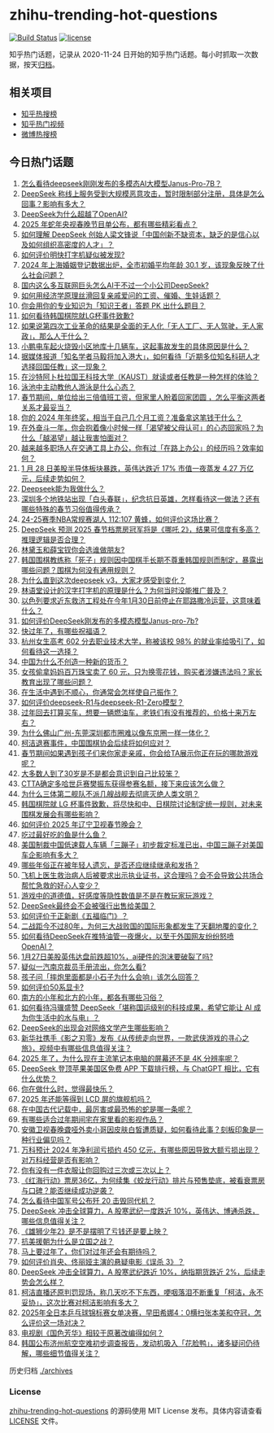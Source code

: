 # zhihu-trending-hot-questions

[![Build Status](https://github.com/justjavac/zhihu-trending-hot-questions/workflows/ci/badge.svg?branch=master)](https://github.com/justjavac/zhihu-trending-hot-questions/actions)
[![license](https://img.shields.io/github/license/justjavac/zhihu-trending-hot-questions)](https://github.com/justjavac/zhihu-trending-hot-questions/blob/master/LICENSE)

知乎热门话题，记录从 2020-11-24
日开始的知乎热门话题。每小时抓取一次数据，按天[归档](./archives)。

## 相关项目

- [知乎热搜榜](https://github.com/justjavac/zhihu-trending-top-search)
- [知乎热门视频](https://github.com/justjavac/zhihu-trending-hot-video)
- [微博热搜榜](https://github.com/justjavac/weibo-trending-hot-search)

## 今日热门话题

<!-- BEGIN -->
<!-- 最后更新时间 Tue Jan 28 2025 17:14:02 GMT+0800 (China Standard Time) -->

1. [怎么看待deepseek刚刚发布的多模态AI大模型Janus-Pro-7B？](https://www.zhihu.com/question/10723192745)
1. [DeepSeek 称线上服务受到大规模恶意攻击，暂时限制部分注册，具体是怎么回事？影响有多大？](https://www.zhihu.com/question/10738460595)
1. [DeepSeek为什么超越了OpenAI?](https://www.zhihu.com/question/10714706736)
1. [2025 年蛇年央视春晚节目单公布，都有哪些精彩看点？](https://www.zhihu.com/question/10608982952)
1. [如何理解 DeepSeek 创始人梁文锋说「中国创新不缺资本，缺乏的是信心以及如何组织高密度的人才」？](https://www.zhihu.com/question/10697407514)
1. [如何评价明快打字机疑似被发现?](https://www.zhihu.com/question/10464174218)
1. [2024 年上海婚姻登记数据出炉，全市初婚平均年龄 30.1 岁，该现象反映了什么社会问题？](https://www.zhihu.com/question/10592736092)
1. [国内这么多互联网巨头怎么AI干不过一个小公司DeepSeek?](https://www.zhihu.com/question/10664846993)
1. [如何用经济学原理丝滑回复亲戚爱问的工资、催婚、生娃话题？](https://www.zhihu.com/question/10193626890)
1. [你会用你的专业知识为「知识王者」答题 PK 出什么题目？](https://www.zhihu.com/question/10618460331)
1. [如何看待韩国棋院就LG杯事件致歉?](https://www.zhihu.com/question/10744176556)
1. [如果说第四次工业革命的结果是全面的无人化「无人工厂、无人驾驶，无人家政」，那么人干什么？](https://www.zhihu.com/question/646858416)
1. [小鹏电车起火烧毁小区地库十几辆车，这起事故发生的具体原因是什么？](https://www.zhihu.com/question/10525159802)
1. [据媒体报道「知名学者马毅将加入港大」，如何看待「近期多位知名科研人才选择回国任教」这一现象？](https://www.zhihu.com/question/566587380)
1. [在沙特阿卜杜拉国王科技大学（KAUST）就读或者任教是一种怎样的体验？](https://www.zhihu.com/question/33274986)
1. [泳池中主动教他人游泳是什么心态？](https://www.zhihu.com/question/34790651)
1. [春节期间，单位给出三倍值班工资，但家里人盼着回家团圆 ，怎么平衡这两者关系才最妥当？](https://www.zhihu.com/question/10099633610)
1. [你的 2024 年年终奖，相当于自己几个月工资？准备拿这笔钱干什么？](https://www.zhihu.com/question/10099663127)
1. [在外奋斗一年，你会抱着像小时候一样「渴望被父母认可」的心态回家吗？为什么「越渴望」越让我害怕面对？](https://www.zhihu.com/question/9650284785)
1. [越来越多职场人在交通工具上办公，你有过「在路上办公」的经历吗？效率如何？](https://www.zhihu.com/question/10101976288)
1. [1 月 28 日美股半导体板块暴跌，英伟达跌近 17% 市值一夜蒸发 4.27 万亿元，后续走势如何？](https://www.zhihu.com/question/10737601618)
1. [Deepseek能为我做什么？](https://www.zhihu.com/question/9461620400)
1. [深圳多个地铁站出现「白头春联」，纪念抗日英雄，怎样看待这一做法？还有哪些特殊的春节习俗值得传承？](https://www.zhihu.com/question/10592268941)
1. [24-25赛季NBA常规赛湖人 112:107 黄蜂，如何评价这场比赛？](https://www.zhihu.com/question/10742887556)
1. [DeepSeek 预测 2025 春节档票房冠军将是《哪吒 2》，结果可信度有多高？推理逻辑是否合理？](https://www.zhihu.com/question/10685003200)
1. [林黛玉和薛宝钗你会选谁做朋友?](https://www.zhihu.com/question/9954882717)
1. [韩国围棋教练称「死子」规则因中国棋手长期不尊重韩国规则而制定，暴露出哪些问题？围棋为何没有通用规则？](https://www.zhihu.com/question/10694360662)
1. [为什么直到这次deepseek v3，大家才感受到变化？](https://www.zhihu.com/question/10653264073)
1. [林语堂设计的汉字打字机的原理是什么？为何当时没能推广普及？](https://www.zhihu.com/question/27060526)
1. [以色列要求近东救济工程处在今年1月30日前停止在耶路撒冷运营，这意味着什么？](https://www.zhihu.com/question/10586245415)
1. [如何评价DeepSeek刚发布的多模态模型Janus-pro-7b?](https://www.zhihu.com/question/10723450802)
1. [快过年了，有哪些祝福语？](https://www.zhihu.com/question/10387741960)
1. [杭州女生高考 602 分去职业技术大学，称被该校 98% 的就业率给吸引了，如何看待这一选择？](https://www.zhihu.com/question/662342256)
1. [中国为什么不创造一种新的货币？](https://www.zhihu.com/question/10064539206)
1. [女孩偷拿妈妈百万珠宝卖了 60 元，只为换零花钱，购买者涉嫌违法吗？家长教育出现了哪些问题？](https://www.zhihu.com/question/10512557516)
1. [在生活中遇到不顺心，你通常会怎样使自己振作？](https://www.zhihu.com/question/10126466806)
1. [如何评价deepseek-R1与deepseek-R1-Zero模型？](https://www.zhihu.com/question/10175007563)
1. [过年回去打算买车，想要一辆燃油车，老铁们有没有推荐的，价格十来万左右？](https://www.zhihu.com/question/9052564376)
1. [为什么佛山广州-东莞深圳都市圈难以像东京圈一样一体化？](https://www.zhihu.com/question/626067308)
1. [柯洁退赛事件，中国围棋协会后续将如何应对？](https://www.zhihu.com/question/10402641966)
1. [春节期间如果遇到孩子们来你家走亲戚，你会给TA展示你正在玩的哪款游戏呢？](https://www.zhihu.com/question/10702588242)
1. [大多数人到了30岁是不是都会意识到自己比较笨？](https://www.zhihu.com/question/9428411658)
1. [CTTA确定多哈世乒赛樊振东获得参赛名额，接下来应该怎么做？](https://www.zhihu.com/question/10625559113)
1. [为什么三体第二舰队不派几艘战舰去彻底灭绝人类文明？](https://www.zhihu.com/question/8342504670)
1. [韩国棋院就 LG 杯事件致歉，将尽快和中、日棋院讨论制定统一规则，对未来围棋发展会有哪些影响？](https://www.zhihu.com/question/10744126951)
1. [如何评价 2025 年辽宁卫视春节晚会？](https://www.zhihu.com/question/10701248623)
1. [吃过最好吃的鱼是什么鱼？](https://www.zhihu.com/question/334848608)
1. [美国制裁中国低速载人车辆「三蹦子」初步裁定标准已出，中国三蹦子对美国车企影响有多大？](https://www.zhihu.com/question/10664696998)
1. [哪些年俗正在被年轻人遗忘，是否还应继续继承和发扬？](https://www.zhihu.com/question/10083302843)
1. [飞机上医生救治病人后被要求出示执业证书，这合理吗？会不会导致公共场合帮忙急救的好心人变少？](https://www.zhihu.com/question/10683598634)
1. [游戏中的道德值，好感度等隐性数值是不是在教玩家玩游戏？](https://www.zhihu.com/question/10565193181)
1. [DeepSeek最终会不会被强行出售给美国？](https://www.zhihu.com/question/10606867681)
1. [如何评价于正新剧《五福临门》？](https://www.zhihu.com/question/10543590015)
1. [二战距今不过80年，为何三大战败国的国际形象都发生了天翻地覆的变化？](https://www.zhihu.com/question/10304150547)
1. [如何看待DeepSeek在推特油管一夜爆火，以至于外国网友纷纷怒喷OpenAI？](https://www.zhihu.com/question/10621583864)
1. [1月27日美股英伟达盘前跌超10%，ai硬件的泡沫要破裂了吗?](https://www.zhihu.com/question/10700344033)
1. [疑似一汽南京裁员手册流出，你怎么看?](https://www.zhihu.com/question/10333647735)
1. [孩子问「摔炮里面都是小石子为什么会响」该怎么回答？](https://www.zhihu.com/question/10381552153)
1. [如何评价50系显卡?](https://www.zhihu.com/question/9155824275)
1. [南方的小年和北方的小年，都各有哪些习俗？](https://www.zhihu.com/question/9767133336)
1. [如何看待冯骥盛赞 DeepSeek「堪称国运级别的科技成果，希望它能让 AI 成为你生活中的水与电」？](https://www.zhihu.com/question/10657018877)
1. [DeepSeek的出现会对网络文学产生哪些影响？](https://www.zhihu.com/question/10702673242)
1. [新华社携手《影之刃零》发布《从传统走向世界，一款武侠游戏的寻心之旅》，视频中有哪些信息值得关注？](https://www.zhihu.com/question/10620006729)
1. [2025 年了，为什么现在主流笔记本电脑的屏幕还不是 4K 分辨率呢？](https://www.zhihu.com/question/9929400255)
1. [DeepSeek 登顶苹果美国区免费 APP 下载排行榜，与 ChatGPT 相比，它有什么优势？](https://www.zhihu.com/question/10669048245)
1. [你在做什么时，觉得最快乐？](https://www.zhihu.com/question/660922011)
1. [2025 年还能等得到 LCD 屏的旗舰机吗？](https://www.zhihu.com/question/9431408601)
1. [在中国古代记载中，最厉害或最恐怖的蛇是哪一条呢？](https://www.zhihu.com/question/9977591017)
1. [有哪些适合过年期间宅在家里看的影视作品？](https://www.zhihu.com/question/10603716565)
1. [安徽卫视春晚聋哑外卖小哥因皮肤白皙遭质疑，如何看待此事？刻板印象是一种行业偏见吗？](https://www.zhihu.com/question/10615828831)
1. [万科预计 2024 年净利润亏损约 450 亿元，有哪些原因导致大额亏损出现？对万科经营是否有影响？](https://www.zhihu.com/question/10698429294)
1. [你有没有一件衣服让你回购过三次或三次以上？](https://www.zhihu.com/question/645985594)
1. [《红海行动》票房36亿，为何续集《蛟龙行动》排片与预售垫底，被看衰票房与口碑？能否继续成功逆袭？](https://www.zhihu.com/question/10393929161)
1. [怎么看待中国军号公布歼 20 击毁同代机？](https://www.zhihu.com/question/667342670)
1. [DeepSeek 冲击全球算力，A 股寒武纪一度跌近 10%，英伟达、博通杀跌，哪些信息值得关注？](https://www.zhihu.com/question/10679070766)
1. [《雄狮少年2》是不是摆明了亏钱还是要上映？](https://www.zhihu.com/question/6943151190)
1. [抗美援朝为什么是立国之战？](https://www.zhihu.com/question/633214743)
1. [马上要过年了，你们对过年还会有期待吗？](https://www.zhihu.com/question/8588071276)
1. [如何评价肖央、佟丽娅主演的悬疑电影《误杀 3》？](https://www.zhihu.com/question/8022975790)
1. [DeepSeek 冲击全球算力，A 股寒武纪跌近 10%，纳指期货跌近 2%，后续走势会怎么样？](https://www.zhihu.com/question/10672632484)
1. [柯洁直播还原判罚现场，称几天吃不下东西，哽咽落泪不断重复「柯洁，永不妥协」，这次比赛对柯洁影响有多大？](https://www.zhihu.com/question/10664355691)
1. [2025年全日本乒乓球锦标赛女单决赛，早田希娜4：0横扫张本美和夺冠，怎么评价这一场对决？](https://www.zhihu.com/question/10601010665)
1. [电视剧《国色芳华》相较于原著改编得如何？](https://www.zhihu.com/question/8981661406)
1. [韩国公布济州航空空难初步调查报告，发动机吸入「花脸鸭」，诸多疑问仍待解，哪些细节值得关注？](https://www.zhihu.com/question/10664942855)

<!-- END -->

历史归档 [./archives](./archives)

### License

[zhihu-trending-hot-questions](https://github.com/justjavac/zhihu-trending-hot-questions)
的源码使用 MIT License 发布。具体内容请查看 [LICENSE](./LICENSE) 文件。
